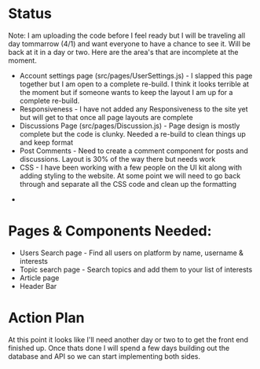 # Status

Note: I am uploading the code before I feel ready but I will be traveling all day tommarrow (4/1) and want everyone to have a chance to see it. Will be back at it in a day or two. Here are the area's that are incomplete at the moment.

* Account settings page (src/pages/UserSettings.js) - I slapped this page together but I am open to a complete re-build. I think it looks terrible at the moment but if someone wants to keep the layout I am up for a complete re-build.
* Responsiveness - I have not added any Responsiveness to the site yet but will get to that once all page layouts are complete
* Discussions Page (src/pages/Discussion.js) - Page design is mostly complete but the code is clunky. Needed a re-build to clean things up and keep format
* Post Comments - Need to create a comment component for posts and discussions. Layout is 30% of the way there but needs work
* CSS - I have been working with a few people on the UI kit along with adding styling to the website. At some point we will need to go back through and separate all the CSS code and clean up the formatting
-

# Pages & Components Needed:
* Users Search page - Find all users on platform by name, username & interests
* Topic search page - Search topics and add them to your list of interests
* Article page
* Header Bar

# Action Plan

At this point it looks like I'll need another day or two to to get the front end finished up. Once thats done I will spend a few days building out the database and API so we can start implementing both sides.
